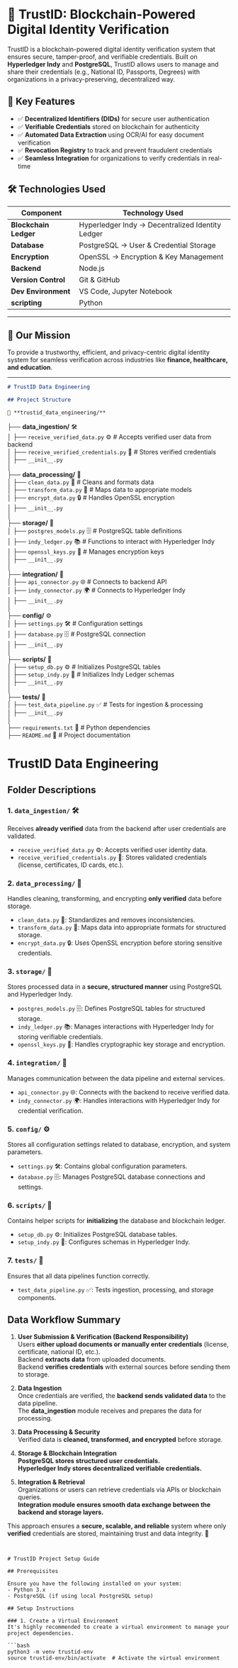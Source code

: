 # 🚀 TrustID: Blockchain-Powered Digital Identity Verification



TrustID is a blockchain-powered digital identity verification system that ensures secure, tamper-proof, and verifiable credentials. Built on **Hyperledger Indy** and **PostgreSQL**, TrustID allows users to manage and share their credentials (e.g., National ID, Passports, Degrees) with organizations in a privacy-preserving, decentralized way.

## 🔹 Key Features
- ✅ **Decentralized Identifiers (DIDs)** for secure user authentication
- ✅ **Verifiable Credentials** stored on blockchain for authenticity
- ✅ **Automated Data Extraction** using OCR/AI for easy document verification
- ✅ **Revocation Registry** to track and prevent fraudulent credentials
- ✅ **Seamless Integration** for organizations to verify credentials in real-time


## 🛠 Technologies Used

| Component            | Technology Used |
|----------------------|----------------|
| **Blockchain Ledger** | Hyperledger Indy  → Decentralized Identity Ledger |
| **Database**        | PostgreSQL → User & Credential Storage |
| **Encryption**      | OpenSSL  → Encryption & Key Management |
| **Backend**        | Node.js |
| **Version Control** | Git & GitHub |
| **Dev Environment** | VS Code, Jupyter Notebook |
| **scripting** | Python|

---


## 📌 Our Mission
To provide a trustworthy, efficient, and privacy-centric digital identity system for seamless verification across industries like **finance, healthcare, and education**.



---


```markdown
# TrustID Data Engineering

## Project Structure

📂 **trustid_data_engineering/**
```
├── **data_ingestion/** 🛠️  
│   ├── `receive_verified_data.py` ⚙️ # Accepts verified user data from backend  
│   ├── `receive_verified_credentials.py` 🔑 # Stores verified credentials  
│   ├── `__init__.py`  
│  
├── **data_processing/** 🧹  
│   ├── `clean_data.py` 🧼 # Cleans and formats data  
│   ├── `transform_data.py` 🔄 # Maps data to appropriate models  
│   ├── `encrypt_data.py` 🔒 # Handles OpenSSL encryption  
│   ├── `__init__.py`  
│  
├── **storage/** 💾  
│   ├── `postgres_models.py` 🗄️ # PostgreSQL table definitions  
│   ├── `indy_ledger.py` 📚 # Functions to interact with Hyperledger Indy  
│   ├── `openssl_keys.py` 🔑 # Manages encryption keys  
│   ├── `__init__.py`  
│  
├── **integration/** 🔗  
│   ├── `api_connector.py` 🌐 # Connects to backend API  
│   ├── `indy_connector.py` 🌍 # Connects to Hyperledger Indy  
│   ├── `__init__.py`  
│  
├── **config/** ⚙️  
│   ├── `settings.py` 🛠️ # Configuration settings  
│   ├── `database.py` 🗄️ # PostgreSQL connection  
│   ├── `__init__.py`  
│  
├── **scripts/** 📜  
│   ├── `setup_db.py` ⚙️ # Initializes PostgreSQL tables  
│   ├── `setup_indy.py` 📜 # Initializes Indy Ledger schemas  
│   ├── `__init__.py`  
│  
├── **tests/** 🔬  
│   ├── `test_data_pipeline.py` ✅ # Tests for ingestion & processing  
│   ├── `__init__.py`  
│  
├── `requirements.txt` 📑 # Python dependencies  
├── `README.md` 📖 # Project documentation  



# TrustID Data Engineering

## Folder Descriptions

### 1. `data_ingestion/` 🛠️  
Receives **already verified** data from the backend after user credentials are validated.

- `receive_verified_data.py` ⚙️: Accepts verified user identity data.
- `receive_verified_credentials.py` 🔑: Stores validated credentials (license, certificates, ID cards, etc.).

### 2. `data_processing/` 🧹  
Handles cleaning, transforming, and encrypting **only verified** data before storage.

- `clean_data.py` 🧼: Standardizes and removes inconsistencies.
- `transform_data.py` 🔄: Maps data into appropriate formats for structured storage.
- `encrypt_data.py` 🔒: Uses OpenSSL encryption before storing sensitive credentials.

### 3. `storage/` 💾  
Stores processed data in a **secure, structured manner** using PostgreSQL and Hyperledger Indy.

- `postgres_models.py` 🗄️: Defines PostgreSQL tables for structured storage.
- `indy_ledger.py` 📚: Manages interactions with Hyperledger Indy for storing verifiable credentials.
- `openssl_keys.py` 🔑: Handles cryptographic key storage and encryption.

### 4. `integration/` 🔗  
Manages communication between the data pipeline and external services.

- `api_connector.py` 🌐: Connects with the backend to receive verified data.
- `indy_connector.py` 🌍: Handles interactions with Hyperledger Indy for credential verification.

### 5. `config/` ⚙️  
Stores all configuration settings related to database, encryption, and system parameters.

- `settings.py` 🛠️: Contains global configuration parameters.
- `database.py` 🗄️: Manages PostgreSQL database connections and settings.

### 6. `scripts/` 📜  
Contains helper scripts for **initializing** the database and blockchain ledger.

- `setup_db.py` ⚙️: Initializes PostgreSQL database tables.
- `setup_indy.py` 📜: Configures schemas in Hyperledger Indy.

### 7. `tests/` 🔬  
Ensures that all data pipelines function correctly.

- `test_data_pipeline.py` ✅: Tests ingestion, processing, and storage components.

## Data Workflow Summary

1. **User Submission & Verification (Backend Responsibility)**  
   Users **either upload documents or manually enter credentials** (license, certificate, national ID, etc.).  
   Backend **extracts data** from uploaded documents.  
   Backend **verifies credentials** with external sources before sending them to storage.

2. **Data Ingestion**  
   Once credentials are verified, the **backend sends validated data** to the data pipeline.  
   The **data_ingestion** module receives and prepares the data for processing.

3. **Data Processing & Security**  
   Verified data is **cleaned, transformed, and encrypted** before storage.

4. **Storage & Blockchain Integration**  
   **PostgreSQL stores structured user credentials.**  
   **Hyperledger Indy stores decentralized verifiable credentials.**

5. **Integration & Retrieval**  
   Organizations or users can retrieve credentials via APIs or blockchain queries.  
   **Integration module ensures smooth data exchange between the backend and storage layers.**

This approach ensures a **secure, scalable, and reliable** system where only **verified** credentials are stored, maintaining trust and data integrity. 🚀

```


# TrustID Project Setup Guide

## Prerequisites

Ensure you have the following installed on your system:
- Python 3.x
- PostgreSQL (if using local PostgreSQL setup)

## Setup Instructions

### 1. Create a Virtual Environment
It's highly recommended to create a virtual environment to manage your project dependencies.

```bash
python3 -m venv trustid-env
source trustid-env/bin/activate  # Activate the virtual environment
